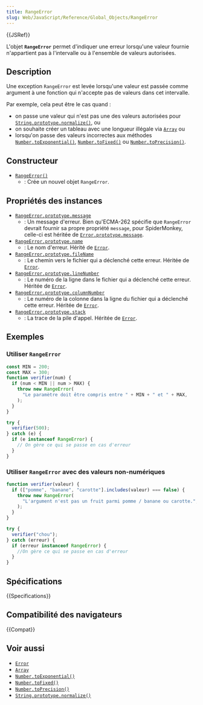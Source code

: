 ```yaml
---
title: RangeError
slug: Web/JavaScript/Reference/Global_Objects/RangeError
---
```


{{JSRef}}

L'objet **`RangeError`** permet d'indiquer une erreur lorsqu'une valeur fournie n'appartient pas à l'intervalle ou à l'ensemble de valeurs autorisées.

## Description

Une exception `RangeError` est levée lorsqu'une valeur est passée comme argument à une fonction qui n'accepte pas de valeurs dans cet intervalle.

Par exemple, cela peut être le cas quand&nbsp;:

- on passe une valeur qui n'est pas une des valeurs autorisées pour [`String.prototype.normalize()`](/fr/docs/Web/JavaScript/Reference/Global_Objects/String/normalize), ou
- on souhaite créer un tableau avec une longueur illégale via [`Array`](/fr/docs/Web/JavaScript/Reference/Global_Objects/Array) ou
- lorsqu'on passe des valeurs incorrectes aux méthodes [`Number.toExponential()`](/fr/docs/Web/JavaScript/Reference/Global_Objects/Number/toExponential), [`Number.toFixed()`](/fr/docs/Web/JavaScript/Reference/Global_Objects/Number/toFixed) ou [`Number.toPrecision()`](/fr/docs/Web/JavaScript/Reference/Global_Objects/Number/toPrecision).

## Constructeur

- [`RangeError()`](/fr/docs/Web/JavaScript/Reference/Global_Objects/RangeError/RangeError)
  - : Crée un nouvel objet `RangeError`.

## Propriétés des instances

- [`RangeError.prototype.message`](/fr/docs/Web/JavaScript/Reference/Global_Objects/Error/message)
  - : Un message d'erreur. Bien qu'ECMA-262 spécifie que `RangeError` devrait fournir sa propre propriété `message`, pour SpiderMonkey, celle-ci est héritée de [`Error.prototype.message`](/fr/docs/Web/JavaScript/Reference/Global_Objects/Error/message).
- [`RangeError.prototype.name`](/fr/docs/Web/JavaScript/Reference/Global_Objects/Error/name)
  - : Le nom d'erreur. Hérité de [`Error`](/fr/docs/Web/JavaScript/Reference/Global_Objects/Error).
- [`RangeError.prototype.fileName`](/fr/docs/Web/JavaScript/Reference/Global_Objects/Error/fileName)
  - : Le chemin vers le fichier qui a déclenché cette erreur. Héritée de [`Error`](/fr/docs/Web/JavaScript/Reference/Global_Objects/Error).
- [`RangeError.prototype.lineNumber`](/fr/docs/Web/JavaScript/Reference/Global_Objects/Error/lineNumber)
  - : Le numéro de la ligne dans le fichier qui a déclenché cette erreur. Héritée de [`Error`](/fr/docs/Web/JavaScript/Reference/Global_Objects/Error).
- [`RangeError.prototype.columnNumber`](/fr/docs/Web/JavaScript/Reference/Global_Objects/Error/columnNumber)
  - : Le numéro de la colonne dans la ligne du fichier qui a déclenché cette erreur. Héritée de [`Error`](/fr/docs/Web/JavaScript/Reference/Global_Objects/Error).
- [`RangeError.prototype.stack`](/fr/docs/Web/JavaScript/Reference/Global_Objects/Error/Stack)
  - : La trace de la pile d'appel. Héritée de [`Error`](/fr/docs/Web/JavaScript/Reference/Global_Objects/Error).

## Exemples

### Utiliser `RangeError`

```js
const MIN = 200;
const MAX = 300;
function verifier(num) {
  if (num < MIN || num > MAX) {
    throw new RangeError(
      "Le paramètre doit être compris entre " + MIN + " et " + MAX,
    );
  }
}

try {
  verifier(500);
} catch (e) {
  if (e instanceof RangeError) {
    // On gère ce qui se passe en cas d'erreur
  }
}
```

### Utiliser `RangeError` avec des valeurs non-numériques

```js
function verifier(valeur) {
  if (["pomme", "banane", "carotte"].includes(valeur) === false) {
    throw new RangeError(
      "L'argument n'est pas un fruit parmi pomme / banane ou carotte.",
    );
  }
}

try {
  verifier("chou");
} catch (erreur) {
  if (erreur instanceof RangeError) {
    //On gère ce qui se passe en cas d'erreur
  }
}
```

## Spécifications

{{Specifications}}

## Compatibilité des navigateurs

{{Compat}}

## Voir aussi

- [`Error`](/fr/docs/Web/JavaScript/Reference/Global_Objects/Error)
- [`Array`](/fr/docs/Web/JavaScript/Reference/Global_Objects/Array)
- [`Number.toExponential()`](/fr/docs/Web/JavaScript/Reference/Global_Objects/Number/toExponential)
- [`Number.toFixed()`](/fr/docs/Web/JavaScript/Reference/Global_Objects/Number/toFixed)
- [`Number.toPrecision()`](/fr/docs/Web/JavaScript/Reference/Global_Objects/Number/toPrecision)
- [`String.prototype.normalize()`](/fr/docs/Web/JavaScript/Reference/Global_Objects/String/normalize)
